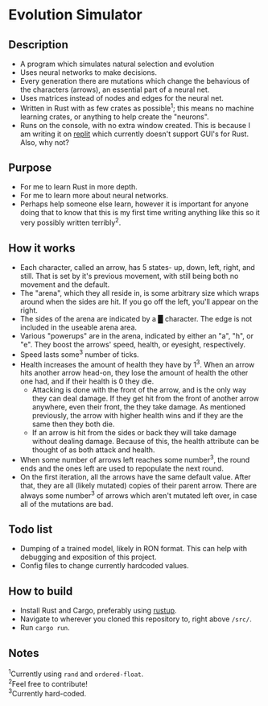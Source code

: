 # Evolution Simulator

## Description
- A program which simulates natural selection and evolution
- Uses neural networks to make decisions.
- Every generation there are mutations which change the behavious of the characters (arrows), an essential part of a neural net.
- Uses matrices instead of nodes and edges for the neural net.
- Written in Rust with as few crates as possible<sup>1</sup>; this means no machine learning crates, or anything to help create the "neurons".
- Runs on the console, with no extra window created. This is because I am writing it on [replit](https://replit.com/) which currently doesn't support GUI's for Rust. Also, why not?

## Purpose
- For me to learn Rust in more depth.
- For me to learn more about neural networks.
- Perhaps help someone else learn, however it is important for anyone doing that to know that this is my first time writing anything like this so it very possibly written terribly<sup>2</sup>.

## How it works
- Each character, called an arrow, has 5 states- up, down, left, right, and still. That is set by it's previous movement, with still being both no movement and the default.
- The "arena", which they all reside in, is some arbitrary size which wraps around when the sides are hit. If you go off the left, you'll appear on the right.
- The sides of the arena are indicated by a █ character. The edge is not included in the useable arena area.
- Various "powerups" are in the arena, indicated by either an "a", "h", or "e". They boost the arrows' speed, health, or eyesight, respectively.
- Speed lasts some<sup>3</sup> number of ticks.
- Health increases the amount of health they have by 1<sup>3</sup>. When an arrow hits another arrow head-on, they lose the amount of health the other one had, and if their health is 0 they die.
  - Attacking is done with the front of the arrow, and is the only way they can deal damage. If they get hit from the front of another arrow anywhere, even their front, the they take damage. As mentioned previously, the arrow with higher health wins and if they are the same then they both die.
  - If an arrow is hit from the sides or back they will take damage without dealing damage. Because of this, the health attribute can be thought of as both attack and health.
- When some number of arrows left reaches some number<sup>3</sup>, the round ends and the ones left are used to repopulate the next round.
- On the first iteration, all the arrows have the same default value. After that, they are all (likely mutated) copies of their parent arrow. There are always some number<sup>3</sup> of arrows which aren't mutated left over, in case all of the mutations are bad.

## Todo list
- Dumping of a trained model, likely in RON format. This can help with debugging and exposition of this project.
- Config files to change currently hardcoded values.

## How to build
- Install Rust and Cargo, preferably using [rustup](https://rustup.rs/).
- Navigate to wherever you cloned this repository to, right above `/src/`.
- Run `cargo run`.


## Notes
<sup>1</sup>Currently using `rand` and `ordered-float`.  
<sup>2</sup>Feel free to contribute!  
<sup>3</sup>Currently hard-coded.
